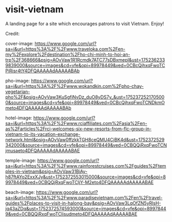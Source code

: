 # visit-vietnam
A landing page for a site which encourages patrons to visit Vietnam. Enjoy!

Credit:

cover-image: https://www.google.com/url?sa=i&url=https%3A%2F%2Fwww.traveloka.com%2Fen-my%2Fexplore%2Fdestination%2Fho-chi-minh-to-hoi-an-trp%2F368666&psig=AOvVaw1R1Rcmdk7ATC77sDBxmepI&ust=1752362339839000&source=images&cd=vfe&opi=89978449&ved=0CBcQjhxqFwoTCPiRisr4tY4DFQAAAAAdAAAAABAb

pho-image: https://www.google.com/url?sa=i&url=https%3A%2F%2Fwww.wokandkin.com%2Fpho-chay-vegetarian-pho%2F&psig=AOvVaw3KuSgfiNvDz_duO8yDS7y_&ust=1752372521705000&source=images&cd=vfe&opi=89978449&ved=0CBcQjhxqFwoTCNDkmOmeto4DFQAAAAAdAAAAABAb

hotel-image: https://www.google.com/url?sa=i&url=https%3A%2F%2Fwww.rciaffiliates.com%2Fasia%2Fen-as%2Farticles%2Frci-welcomes-six-new-resorts-from-flc-group-in-vietnam-to-its-vacation-exchange-network.html&psig=AOvVaw0ffzkkTGH8ceQMU4CjBK4d&ust=1752372529342000&source=images&cd=vfe&opi=89978449&ved=0CBQQjRxqFwoTCNjmusaeto4DFQAAAAAdAAAAABAE

temple-image: https://www.google.com/url?sa=i&url=https%3A%2F%2Fwww.rainforestcruises.com%2Fguides%2Ftemples-in-vietnam&psig=AOvVaw31BiAy-h87ftAYo2ExxXJy&ust=1752372553015000&source=images&cd=vfe&opi=89978449&ved=0CBQQjRxqFwoTCIjY-M2eto4DFQAAAAAdAAAAABAE

beach-image: https://www.google.com/url?sa=i&url=https%3A%2F%2Fwww.paradisevietnam.com%2Fen%2Ftravel-guides%2Fplaces-to-visit-in-halong-bay&psig=AOvVaw3LqOfZN5yRlsH-jq43aZDq&ust=1752372574593000&source=images&cd=vfe&opi=89978449&ved=0CBQQjRxqFwoTCIisudmeto4DFQAAAAAdAAAAABAE





